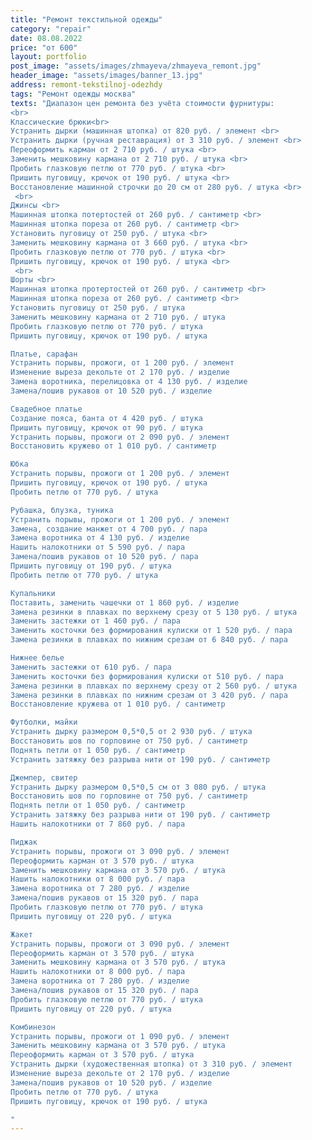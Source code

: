 ```yaml
---
title: "Ремонт текстильной одежды"
category: "repair"
date: 08.08.2022
price: "от 600"
layout: portfolio
post_image: "assets/images/zhmayeva/zhmayeva_remont.jpg"
header_image: "assets/images/banner_13.jpg"
address: remont-tekstilnoj-odezhdy
tags: "Ремонт одежды москва"
texts: "Диапазон цен ремонта без учёта стоимости фурнитуры:
<br>
Классические брюки<br>
Устранить дырки (машинная штопка) от 820 руб. / элемент <br>
Устранить дырки (ручная реставрация) от 3 310 руб. / элемент <br>
Переоформить карман от 2 710 руб. / штука <br>
Заменить мешковину кармана от 2 710 руб. / штука <br>
Пробить глазковую петлю от 770 руб. / штука <br>
Пришить пуговицу, крючок от 190 руб. / штука <br>
Восстановление машинной строчки до 20 см от 280 руб. / штука <br>
 <br>
Джинсы <br>
Машинная штопка потертостей от 260 руб. / сантиметр <br>
Машинная штопка пореза от 260 руб. / сантиметр <br>
Установить пуговицу от 250 руб. / штука <br>
Заменить мешковину кармана от 3 660 руб. / штука <br>
Пробить глазковую петлю от 770 руб. / штука <br>
Пришить пуговицу, крючок от 190 руб. / штука <br>
 <br>
Шорты <br>
Машинная штопка протертостей от 260 руб. / сантиметр <br>
Машинная штопка пореза от 260 руб. / сантиметр <br>
Установить пуговицу от 250 руб. / штука
Заменить мешковину кармана от 2 710 руб. / штука
Пробить глазковую петлю от 770 руб. / штука
Пришить пуговицу, крючок от 190 руб. / штука

Платье, сарафан
Устранить порывы, прожоги, от 1 200 руб. / элемент
Изменение выреза декольте от 2 170 руб. / изделие
Замена воротника, перелицовка от 4 130 руб. / изделие
Замена/пошив рукавов от 10 520 руб. / изделие

Свадебное платье
Создание пояса, банта от 4 420 руб. / штука
Пришить пуговицу, крючок от 90 руб. / штука
Устранить порывы, прожоги от 2 090 руб. / элемент
Восстановить кружево от 1 010 руб. / сантиметр

Юбка
Устранить порывы, прожоги от 1 200 руб. / элемент
Пришить пуговицу, крючок от 190 руб. / штука
Пробить петлю от 770 руб. / штука

Рубашка, блузка, туника
Устранить порывы, прожоги от 1 200 руб. / элемент
Замена, создание манжет от 4 700 руб. / пара
Замена воротника от 4 130 руб. / изделие
Нашить налокотники от 5 590 руб. / пара
Замена/пошив рукавов от 10 520 руб. / пара
Пришить пуговицу от 190 руб. / штука
Пробить петлю от 770 руб. / штука

Купальники
Поставить, заменить чашечки от 1 860 руб. / изделие
Замена резинки в плавках по верхнему срезу от 5 130 руб. / штука
Заменить застежки от 1 460 руб. / пара
Заменить косточки без формирования кулиски от 1 520 руб. / пара
Замена резинки в плавках по нижним срезам от 6 840 руб. / пара

Нижнее белье
Заменить застежки от 610 руб. / пара
Заменить косточки без формирования кулиски от 510 руб. / пара
Замена резинки в плавках по верхнему срезу от 2 560 руб. / штука
Замена резинки в плавках по нижним срезам от 3 420 руб. / пара
Восстановление кружева от 1 010 руб. / сантиметр

Футболки, майки
Устранить дырку размером 0,5*0,5 от 2 930 руб. / штука
Восстановить шов по горловине от 750 руб. / сантиметр
Поднять петли от 1 050 руб. / сантиметр
Устранить затяжку без разрыва нити от 190 руб. / сантиметр

Джемпер, свитер
Устранить дырку размером 0,5*0,5 см от 3 080 руб. / штука
Восстановить шов по горловине от 750 руб. / сантиметр
Поднять петли от 1 050 руб. / сантиметр
Устранить затяжку без разрыва нити от 190 руб. / сантиметр
Нашить налокотники от 7 860 руб. / пара

Пиджак
Устранить порывы, прожоги от 3 090 руб. / элемент
Переоформить карман от 3 570 руб. / штука
Заменить мешковину кармана от 3 570 руб. / штука
Нашить налокотники от 8 000 руб. / пара
Замена воротника от 7 280 руб. / изделие
Замена/пошив рукавов от 15 320 руб. / пара
Пробить глазковую петлю от 770 руб. / штука
Пришить пуговицу от 220 руб. / штука

Жакет
Устранить порывы, прожоги от 3 090 руб. / элемент
Переоформить карман от 3 570 руб. / штука
Заменить мешковину кармана от 3 570 руб. / штука
Нашить налокотники от 8 000 руб. / пара
Замена воротника от 7 280 руб. / изделие
Замена/пошив рукавов от 15 320 руб. / пара
Пробить глазковую петлю от 770 руб. / штука
Пришить пуговицу от 220 руб. / штука

Комбинезон
Устранить порывы, прожоги от 1 090 руб. / элемент
Заменить мешковину кармана от 3 570 руб. / штука
Переоформить карман от 3 570 руб. / штука
Устранить дырки (художественная штопка) от 3 310 руб. / элемент
Изменение выреза декольте от 2 170 руб. / изделие
Замена/пошив рукавов от 10 520 руб. / изделие
Пробить петлю от 770 руб. / штука
Пришить пуговицу, крючок от 190 руб. / штука

"
---
```

